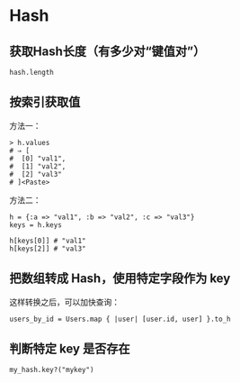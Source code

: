 # Hash

## 获取Hash长度（有多少对“键值对”）

    hash.length


## 按索引获取值

方法一：

    > h.values
    # ⇒ [
    #  [0] "val1",
    #  [1] "val2",
    #  [2] "val3"
    # ]<Paste>    

方法二：

    h = {:a => "val1", :b => "val2", :c => "val3"}
    keys = h.keys

    h[keys[0]] # "val1"
    h[keys[2]] # "val3"


## 把数组转成 Hash，使用特定字段作为 key

这样转换之后，可以加快查询：

    users_by_id = Users.map { |user| [user.id, user] }.to_h



## 判断特定 key 是否存在

    my_hash.key?("mykey")



